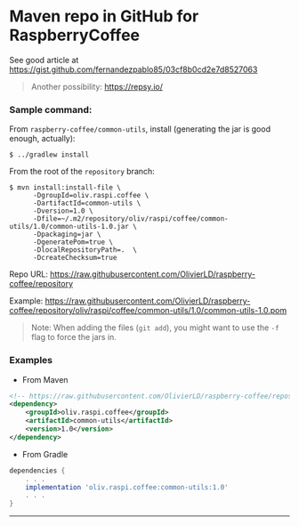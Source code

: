 # Maven repo in GitHub for RaspberryCoffee
See good article at <https://gist.github.com/fernandezpablo85/03cf8b0cd2e7d8527063>

> Another possibility: <https://repsy.io/>

### Sample command:

From `raspberry-coffee/common-utils`, install (generating the jar is good enough, actually):
```
$ ../gradlew install
```
From the root of the `repository` branch:
```
$ mvn install:install-file \
      -DgroupId=oliv.raspi.coffee \
      -DartifactId=common-utils \
      -Dversion=1.0 \
      -Dfile=~/.m2/repository/oliv/raspi/coffee/common-utils/1.0/common-utils-1.0.jar \
      -Dpackaging=jar \
      -DgeneratePom=true \
      -DlocalRepositoryPath=.  \
      -DcreateChecksum=true
```

Repo URL: <https://raw.githubusercontent.com/OlivierLD/raspberry-coffee/repository>

Example: <https://raw.githubusercontent.com/OlivierLD/raspberry-coffee/repository/oliv/raspi/coffee/common-utils/1.0/common-utils-1.0.pom>

> Note: When adding the files (`git add`), you might want to use the `-f` flag to force the jars in.

### Examples
- From Maven
```xml
<!-- https://raw.githubusercontent.com/OlivierLD/raspberry-coffee/repository -->
<dependency>
    <groupId>oliv.raspi.coffee</groupId>
    <artifactId>common-utils</artifactId>
    <version>1.0</version>
</dependency>
```

- From Gradle
```groovy
dependencies {
    . . .
    implementation 'oliv.raspi.coffee:common-utils:1.0'
    . . .
}    
```


---
